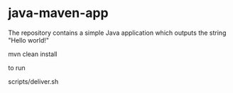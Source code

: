 # java-maven-app


The repository contains a simple Java application which outputs the string
"Hello world!"

mvn clean install


to run

scripts/deliver.sh

